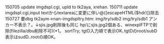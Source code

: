 150705 update imgdspl.cgi, upld to tk2aya, xrehan. 
150711 update imgdspl.cgi,input textからtextareaに変更に伴い@{[escapeHTML($hdr)]}除去
150727 要dbg tk2aym->nan-imgdspltry.htm:  img/try/sdb2 img/try/sdb1 アンカー不表示？。↓sjis.jpg削除後も同じ
 hp/にsjis.jpg2個ある、winexplFTPで削除(filezilla/dbu削除不可)(*1。
 sortTry; tgtD入力順で表示OK､tgtDのroot/subD表示はsudD..rootの順OK。 
